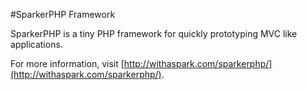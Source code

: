 #SparkerPHP Framework

SparkerPHP is a tiny PHP framework for quickly prototyping MVC like applications.

For more information, visit [http://withaspark.com/sparkerphp/](http://withaspark.com/sparkerphp/).

